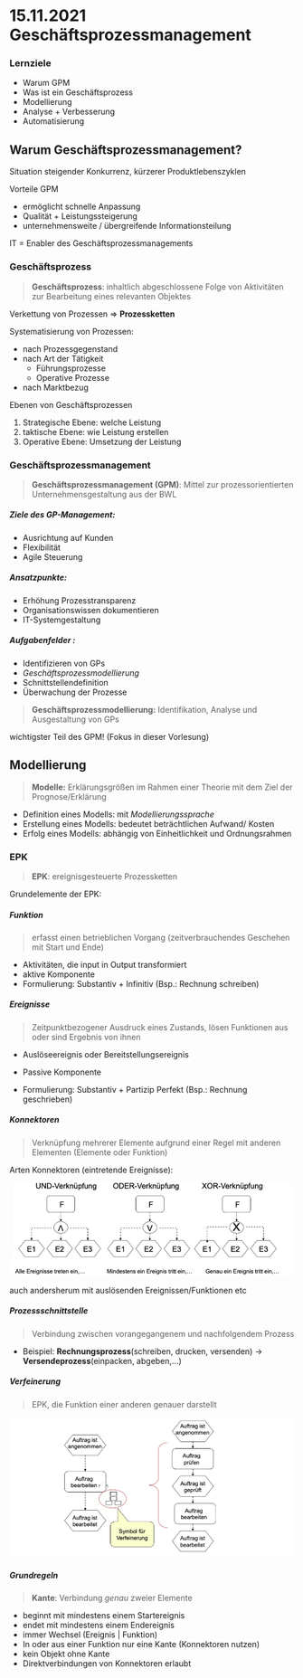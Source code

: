 # 15.11.2021 Geschäftsprozessmanagement



### Lernziele

- Warum GPM
- Was ist ein Geschäftsprozess
- Modellierung
- Analyse + Verbesserung
- Automatisierung



## Warum Geschäftsprozessmanagement?

Situation steigender Konkurrenz, kürzerer Produktlebenszyklen

Vorteile GPM

- ermöglicht schnelle Anpassung
- Qualität + Leistungssteigerung
- unternehmensweite / übergreifende Informationsteilung

IT = Enabler des Geschäftsprozessmanagements

### Geschäftsprozess

>**Geschäftsprozess**: inhaltlich abgeschlossene Folge von Aktivitäten zur Bearbeitung eines relevanten Objektes 

Verkettung von Prozessen => **Prozessketten**

Systematisierung von Prozessen:

- nach Prozessgegenstand
- nach Art der Tätigkeit
    - Führungsprozesse
    - Operative Prozesse
- nach Marktbezug



Ebenen von Geschäftsprozessen

1. Strategische Ebene: welche Leistung 
2. taktische Ebene: wie Leistung erstellen
3. Operative Ebene: Umsetzung der Leistung



### Geschäftsprozessmanagement

> **Geschäftsprozessmanagement (GPM)**: Mittel zur prozessorientierten Unternehmensgestaltung aus der BWL

##### Ziele des GP-Management:

- Ausrichtung auf Kunden
- Flexibilität
- Agile Steuerung



##### Ansatzpunkte:

- Erhöhung Prozesstransparenz
- Organisationswissen dokumentieren
- IT-Systemgestaltung



##### Aufgabenfelder :

- Identifizieren von GPs
- *Geschäftsprozessmodellierung*
- Schnittstellendefinition
- Überwachung der Prozesse



> **Geschäftsprozessmodellierung:** Identifikation, Analyse und Ausgestaltung von GPs

wichtigster Teil des GPM!  (Fokus in dieser Vorlesung)



## Modellierung

> **Modelle:** Erklärungsgrößen im Rahmen einer Theorie mit dem Ziel der Prognose/Erklärung

- Definition eines Modells: mit *Modellierungssprache*
- Erstellung eines Modells: bedeutet beträchtlichen Aufwand/ Kosten
- Erfolg eines Modells: abhängig von Einheitlichkeit und Ordnungsrahmen



### EPK

> **EPK**: ereignisgesteuerte Prozessketten

Grundelemente der EPK:

##### Funktion

>  erfasst einen betrieblichen Vorgang (zeitverbrauchendes Geschehen mit Start und Ende)

- Aktivitäten, die input in Output transformiert
- aktive Komponente
- Formulierung: Substantiv + Infinitiv (Bsp.: Rechnung schreiben)

##### Ereignisse

> Zeitpunktbezogener Ausdruck eines Zustands, lösen Funktionen aus oder sind Ergebnis von ihnen

- Auslöseereignis oder Bereitstellungsereignis

- Passive Komponente

- Formulierung: Substantiv + Partizip Perfekt (Bsp.: Rechnung geschrieben)

    

##### Konnektoren

> Verknüpfung mehrerer Elemente aufgrund einer Regel mit anderen Elementen (Elemente oder Funktion)

Arten Konnektoren (eintretende Ereignisse):


![21-11-17_13-45](../images/21-11-17_13-45.jpg)

auch andersherum mit auslösenden Ereignissen/Funktionen etc

##### Prozessschnittstelle

> Verbindung zwischen vorangegangenem und nachfolgendem Prozess

- Beispiel: **Rechnungsprozess**(schreiben, drucken, versenden) -> **Versendeprozess**(einpacken, abgeben,...)

##### Verfeinerung

> EPK, die Funktion einer anderen genauer darstellt

![21-11-17_14-01](../images/21-11-17_14-01.jpg)

##### Grundregeln

> **Kante**: Verbindung *genau* zweier Elemente

- beginnt mit mindestens einem Startereignis
- endet mit mindestens einem Endereignis
- immer Wechsel (Ereignis | Funktion)
- In oder aus einer Funktion nur eine Kante (Konnektoren nutzen)
- kein Objekt ohne Kante
- Direktverbindungen von Konnektoren erlaubt









